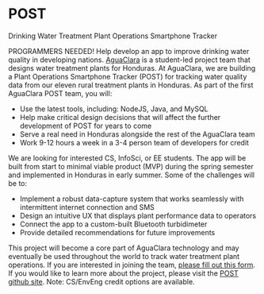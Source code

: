 # POST
Drinking Water Treatment Plant Operations Smartphone Tracker

PROGRAMMERS NEEDED! Help develop an app to improve drinking water quality in developing nations. [AguaClara](http://aguaclara.cee.cornell.edu/) is a student-led project team that designs water treatment plants for Honduras. At AguaClara, we are building a Plant Operations Smartphone Tracker (POST) for tracking water quality data from our eleven rural treatment plants in Honduras. As part of the first AguaClara POST team, you will:

* Use the latest tools, including: NodeJS, Java, and MySQL
* Help make critical design decisions that will affect the further development of POST for years to come
* Serve a real need in Honduras alongside the rest of the AguaClara team 
* Work 9-12 hours a week in a 3-4 person team of developers for credit

We are looking for interested CS, InfoSci, or EE students. The app will be built from start to minimal viable product (MVP) during the spring semester and implemented in Honduras in early summer. Some of the challenges will be to:

* Implement a robust data-capture system that works seamlessly with intermittent internet connection and SMS
* Design an intuitive UX that displays plant performance data to operators 
* Connect the app to a custom-built Bluetooth turbidimeter
* Provide detailed recommendations for future improvements

This project will become a core part of AguaClara technology and may eventually be used throughout the world to track water treatment plant operations. If you are interested in joining the team, [please fill out this form](https://docs.google.com/forms/d/19mo-vKKWAcSXqZvqrZ69eTvnUQJEsOegicz0bY_IEeU/viewform). If you would like to learn more about the project, please visit the [POST github site](http://ethan92429.github.io/POST/). Note: CS/EnvEng credit options are available. 
